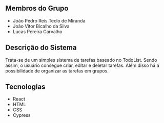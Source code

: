 ## Membros do Grupo
- João Pedro Reis Teclo de Miranda
- João Vítor Bicalho da Silva
- Lucas Pereira Carvalho

## Descrição do Sistema
Trata-se de um simples sistema de tarefas baseado no TodoList. Sendo assim, o usuário consegue criar, editar e deletar tarefas. Além disso há a possibilidade de organizar as tarefas em grupos.

## Tecnologias
- React
- HTML
- CSS
- Cypress


